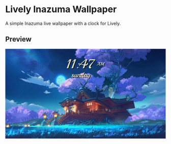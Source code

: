 # Lively Inazuma Wallpaper

A simple Inazuma live wallpaper with a clock for Lively.

## Preview
![thumbnail.jpg](thumbnail.jpg)